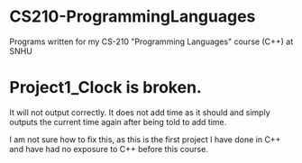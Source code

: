 # CS210-ProgrammingLanguages
Programs written for my CS-210 "Programming Languages" course (C++) at SNHU



# Project1_Clock is broken.
It will not output correctly. It does not add time as it should and simply outputs the current time again after being told to add time.

I am not sure how to fix this, as this is the first project I have done in C++ and have had no exposure to C++ before this course.
